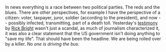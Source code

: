 In news everything is a race between two political parties. The reds and the blues. There are other perspectives, for example I have the perspective of a citizen: voter, taxpayer, juror, soldier (according to the president), and now -- possibly infected, transmitting, part of a death toll. Yesterday's <a href="https://www.cnn.com/2020/05/14/politics/coronavirus-whistleblower-testimony/index.html">testimony</a> by <a href="https://en.wikipedia.org/wiki/Rick_Bright">Rick Bright</a> wasn't just a scandal, as much of journalism characterized it, it was also a clear statement that the US government isn't doing anything to "save my life". That should have been the headline. We are being rolled over by a killer. <i>No one is driving the bus. </i>
